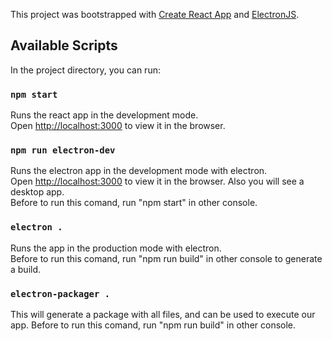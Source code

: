 This project was bootstrapped with [Create React App](https://github.com/facebook/create-react-app) and [ElectronJS](https://github.com/electron/electron-quick-start).

## Available Scripts

In the project directory, you can run:

### `npm start`

Runs the react app in the development mode.<br />
Open [http://localhost:3000](http://localhost:3000) to view it in the browser.


### `npm run electron-dev`

Runs the electron app in the development mode with electron.<br />
Open [http://localhost:3000](http://localhost:3000) to view it in the browser. Also you will see a desktop app.<br />
Before to run this comand, run "npm start" in other console. 

### `electron .`

Runs the app in the production mode with electron.<br />
Before to run this comand, run "npm run build" in other console to generate a build. 

### `electron-packager .`

This will generate a package with all files, and can be used to execute our app. Before to run this comand, run "npm run build" in other console.
